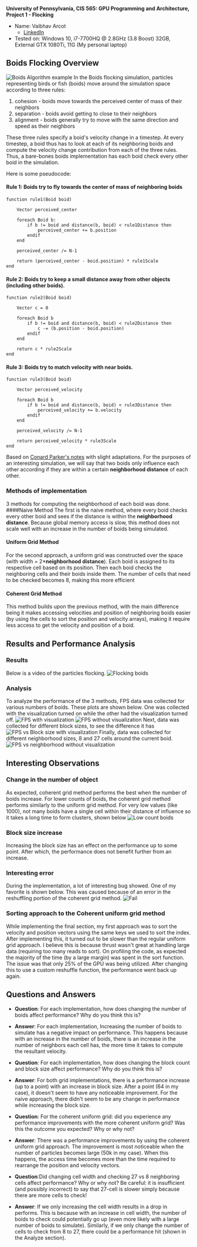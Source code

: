 **University of Pennsylvania, CIS 565: GPU Programming and Architecture,
Project 1 - Flocking**

* Name: Vaibhav Arcot
  *  [LinkedIn](https://www.linkedin.com/in/vaibhav-arcot-129829167/)
* Tested on: Windows 10, i7-7700HQ @ 2.8GHz (3.8 Boost) 32GB, External GTX 1080Ti, 11G (My personal laptop)

## Boids Flocking Overview
![Boids Algorithm example](images/med_obj_count.gif)
In the Boids flocking simulation, particles representing birds or fish
(boids) move around the simulation space according to three rules:

1. cohesion - boids move towards the perceived center of mass of their neighbors
2. separation - boids avoid getting to close to their neighbors
3. alignment - boids generally try to move with the same direction and speed as
their neighbors

These three rules specify a boid's velocity change in a timestep.
At every timestep, a boid thus has to look at each of its neighboring boids
and compute the velocity change contribution from each of the three rules.
Thus, a bare-bones boids implementation has each boid check every other boid in
the simulation.

Here is some pseudocode:

#### Rule 1: Boids try to fly towards the center of mass of neighboring boids

```
function rule1(Boid boid)

    Vector perceived_center

    foreach Boid b:
        if b != boid and distance(b, boid) < rule1Distance then
            perceived_center += b.position
        endif
    end

    perceived_center /= N-1

    return (perceived_center - boid.position) * rule1Scale
end
```

#### Rule 2: Boids try to keep a small distance away from other objects (including other boids).

```
function rule2(Boid boid)

    Vector c = 0

    foreach Boid b
        if b != boid and distance(b, boid) < rule2Distance then
            c -= (b.position - boid.position)
        endif
    end

    return c * rule2Scale
end
```

#### Rule 3: Boids try to match velocity with near boids.

```
function rule3(Boid boid)

    Vector perceived_velocity

    foreach Boid b
        if b != boid and distance(b, boid) < rule3Distance then
            perceived_velocity += b.velocity
        endif
    end

    perceived_velocity /= N-1

    return perceived_velocity * rule3Scale
end
```
Based on [Conard Parker's notes](http://www.vergenet.net/~conrad/boids/pseudocode.html) with slight adaptations. For the purposes of an interesting simulation,
we will say that two boids only influence each other according if they are
within a certain **neighborhood distance** of each other.
### Methods of implementation
3 methods for computing the neighborhood of each boid was done. 
####Naive Method 
The first is the naive method, where every boid checks every other boid and sees if the distance is within the **neighborhood distance**. Because global memory access is slow, this method does not scale well with an increase in the number of boids being simulated.
#### Uniform Grid Method
For the second approach, a uniform grid was constructed over the space (with width = 2\***neighborhood distance**). Each boid is assigned to its respective cell based on its position. Then each boid checks the neighboring cells and their boids inside them. The number of cells that need to be checked becomes 8, making this more efficient
#### Coherent Grid Method
This method builds upon the previous method, with the main difference being it makes accessing velocities and position of neighboring boids easier (by using the cells to sort the position and velocity arrays), making it require less access to get the velocity and position of a boid.
## Results and Performance Analysis
### Results
Below is a video of the particles flocking.
![Flocking boids](images/med_obj_count_v2.gif)
### Analysis
To analyze the performance of the 3 methods, FPS data was collected for various numbers of boids. These plots are shown below. One was collected with the visualization turned on while the other had the visualization turned off.
![FPS with visualization](images/plots/with_viz.png)
![FPS without visualization](images/plots/without_viz.png)
Next, data was collected for different block sizes, to see the difference it has
![FPS vs Block size with visualization](images/plots/block_size_with_viz.png)
Finally, data was collected for different neighborhood sizes, 8 and 27 cells around the current boid.
![FPS vs neighborhood without visualization](images/plots/neighbors_without_viz.png)
## Interesting Observations
### Change in the number of object
As expected, coherent grid method performs the best when the number of boids increase. For lower counts of boids, the coherent grid method performs similarly to the uniform grid method. For very low values (like 1000), not many boids have a single cell within their distance of influence so it takes a long time to form clusters, shown below
![Low count boids](images/low_obj_count.gif)
### Block size increase 
Increasing the block size has an effect on the performance up to some point. After which, the performance does not benefit further from an increase.
### Interesting error
During the implementation, a lot of interesting bug showed. One of my favorite is shown below. This was caused because of an error in the reshuffling portion of the coherent grid method.
![Fail](images/spinning_circles.gif)
### Sorting approach to the Coherent uniform grid method
While implementing the final section, my first approach was to sort the velocity and position vectors using the same keys we used to sort the index. After implementing this, it turned out to be slower than the regular uniform grid approach. I believe this is because thrust wasn't great at handling large data (requiring too many reads to sort). On profiling the code, as expected the majority of the time (by a large margin) was spent in the sort function. The issue was that only 25% of the GPU was being utilized. After changing this to use a custom reshuffle function, the performance went back up again.
## Questions and Answers
* **Question**: For each implementation, how does changing the number of boids affect performance? Why do you think this is?

* **Answer**: For each implementation, Increasing the number of boids to simulate has a negative impact on performance. This happens because with an increase in the number of boids, there is an increase in the number of neighbors each cell has, the more time it takes to compute the resultant velocity.
* **Question**: For each implementation, how does changing the block count and block size affect performance? Why do you think this is?

* **Answer**: For both grid implementations, there is a performance increase (up to a point) with an increase in block size. After a point (64 in my case), it doesn't seem to have any noticeable improvement. For the naive approach, there didn't seem to be any change in performance while increasing the block size.
* **Question**: For the coherent uniform grid: did you experience any performance improvements with the more coherent uniform grid? Was this the outcome you expected? Why or why not?

* **Answer**: There was a performance improvements by using the coherent uniform grid approach. The improvement is most noticeable when the number of particles becomes large (50k in my case). When this happens, the access time becomes more than the time required to rearrange the position and velocity vectors.
* **Question**:Did changing cell width and checking 27 vs 8 neighboring cells affect performance? Why or why not? Be careful: it is insufficient (and possibly incorrect) to say that 27-cell is slower simply because there are more cells to check!

* **Answer**: If we only increasing the cell width results in a drop in performs. This is because with an increase in cell width, the number of boids to check could potentially go up (even more likely with a large number of boids to simulate). Similarly, if we only change the number of cells to check from 8 to 27, there could be a performance hit (shown in the Analyze section).
